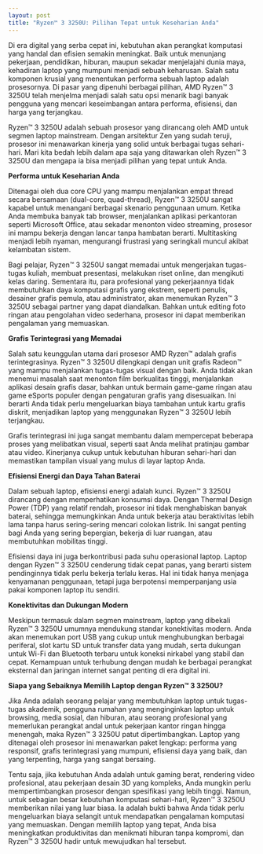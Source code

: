 ```yaml
---
layout: post
title: "Ryzen™ 3 3250U: Pilihan Tepat untuk Keseharian Anda"
---
```


Di era digital yang serba cepat ini, kebutuhan akan perangkat komputasi yang handal dan efisien semakin meningkat. Baik untuk menunjang pekerjaan, pendidikan, hiburan, maupun sekadar menjelajahi dunia maya, kehadiran laptop yang mumpuni menjadi sebuah keharusan. Salah satu komponen krusial yang menentukan performa sebuah laptop adalah prosesornya. Di pasar yang dipenuhi berbagai pilihan, AMD Ryzen™ 3 3250U telah menjelma menjadi salah satu opsi menarik bagi banyak pengguna yang mencari keseimbangan antara performa, efisiensi, dan harga yang terjangkau.

Ryzen™ 3 3250U adalah sebuah prosesor yang dirancang oleh AMD untuk segmen laptop mainstream. Dengan arsitektur Zen yang sudah teruji, prosesor ini menawarkan kinerja yang solid untuk berbagai tugas sehari-hari. Mari kita bedah lebih dalam apa saja yang ditawarkan oleh Ryzen™ 3 3250U dan mengapa ia bisa menjadi pilihan yang tepat untuk Anda.

**Performa untuk Keseharian Anda**

Ditenagai oleh dua core CPU yang mampu menjalankan empat thread secara bersamaan (dual-core, quad-thread), Ryzen™ 3 3250U sangat kapabel untuk menangani berbagai skenario penggunaan umum. Ketika Anda membuka banyak tab browser, menjalankan aplikasi perkantoran seperti Microsoft Office, atau sekadar menonton video streaming, prosesor ini mampu bekerja dengan lancar tanpa hambatan berarti. Multitasking menjadi lebih nyaman, mengurangi frustrasi yang seringkali muncul akibat kelambatan sistem.

Bagi pelajar, Ryzen™ 3 3250U sangat memadai untuk mengerjakan tugas-tugas kuliah, membuat presentasi, melakukan riset online, dan mengikuti kelas daring. Sementara itu, para profesional yang pekerjaannya tidak membutuhkan daya komputasi grafis yang ekstrem, seperti penulis, desainer grafis pemula, atau administrator, akan menemukan Ryzen™ 3 3250U sebagai partner yang dapat diandalkan. Bahkan untuk editing foto ringan atau pengolahan video sederhana, prosesor ini dapat memberikan pengalaman yang memuaskan.

**Grafis Terintegrasi yang Memadai**

Salah satu keunggulan utama dari prosesor AMD Ryzen™ adalah grafis terintegrasinya. Ryzen™ 3 3250U dilengkapi dengan unit grafis Radeon™ yang mampu menjalankan tugas-tugas visual dengan baik. Anda tidak akan menemui masalah saat menonton film berkualitas tinggi, menjalankan aplikasi desain grafis dasar, bahkan untuk bermain game-game ringan atau game eSports populer dengan pengaturan grafis yang disesuaikan. Ini berarti Anda tidak perlu mengeluarkan biaya tambahan untuk kartu grafis diskrit, menjadikan laptop yang menggunakan Ryzen™ 3 3250U lebih terjangkau.

Grafis terintegrasi ini juga sangat membantu dalam mempercepat beberapa proses yang melibatkan visual, seperti saat Anda melihat pratinjau gambar atau video. Kinerjanya cukup untuk kebutuhan hiburan sehari-hari dan memastikan tampilan visual yang mulus di layar laptop Anda.

**Efisiensi Energi dan Daya Tahan Baterai**

Dalam sebuah laptop, efisiensi energi adalah kunci. Ryzen™ 3 3250U dirancang dengan memperhatikan konsumsi daya. Dengan Thermal Design Power (TDP) yang relatif rendah, prosesor ini tidak menghabiskan banyak baterai, sehingga memungkinkan Anda untuk bekerja atau beraktivitas lebih lama tanpa harus sering-sering mencari colokan listrik. Ini sangat penting bagi Anda yang sering bepergian, bekerja di luar ruangan, atau membutuhkan mobilitas tinggi.

Efisiensi daya ini juga berkontribusi pada suhu operasional laptop. Laptop dengan Ryzen™ 3 3250U cenderung tidak cepat panas, yang berarti sistem pendinginnya tidak perlu bekerja terlalu keras. Hal ini tidak hanya menjaga kenyamanan penggunaan, tetapi juga berpotensi memperpanjang usia pakai komponen laptop itu sendiri.

**Konektivitas dan Dukungan Modern**

Meskipun termasuk dalam segmen mainstream, laptop yang dibekali Ryzen™ 3 3250U umumnya mendukung standar konektivitas modern. Anda akan menemukan port USB yang cukup untuk menghubungkan berbagai periferal, slot kartu SD untuk transfer data yang mudah, serta dukungan untuk Wi-Fi dan Bluetooth terbaru untuk koneksi nirkabel yang stabil dan cepat. Kemampuan untuk terhubung dengan mudah ke berbagai perangkat eksternal dan jaringan internet sangat penting di era digital ini.

**Siapa yang Sebaiknya Memilih Laptop dengan Ryzen™ 3 3250U?**

Jika Anda adalah seorang pelajar yang membutuhkan laptop untuk tugas-tugas akademik, pengguna rumahan yang menginginkan laptop untuk browsing, media sosial, dan hiburan, atau seorang profesional yang memerlukan perangkat andal untuk pekerjaan kantor ringan hingga menengah, maka Ryzen™ 3 3250U patut dipertimbangkan. Laptop yang ditenagai oleh prosesor ini menawarkan paket lengkap: performa yang responsif, grafis terintegrasi yang mumpuni, efisiensi daya yang baik, dan yang terpenting, harga yang sangat bersaing.

Tentu saja, jika kebutuhan Anda adalah untuk gaming berat, rendering video profesional, atau pekerjaan desain 3D yang kompleks, Anda mungkin perlu mempertimbangkan prosesor dengan spesifikasi yang lebih tinggi. Namun, untuk sebagian besar kebutuhan komputasi sehari-hari, Ryzen™ 3 3250U memberikan nilai yang luar biasa. Ia adalah bukti bahwa Anda tidak perlu mengeluarkan biaya selangit untuk mendapatkan pengalaman komputasi yang memuaskan. Dengan memilih laptop yang tepat, Anda bisa meningkatkan produktivitas dan menikmati hiburan tanpa kompromi, dan Ryzen™ 3 3250U hadir untuk mewujudkan hal tersebut.
